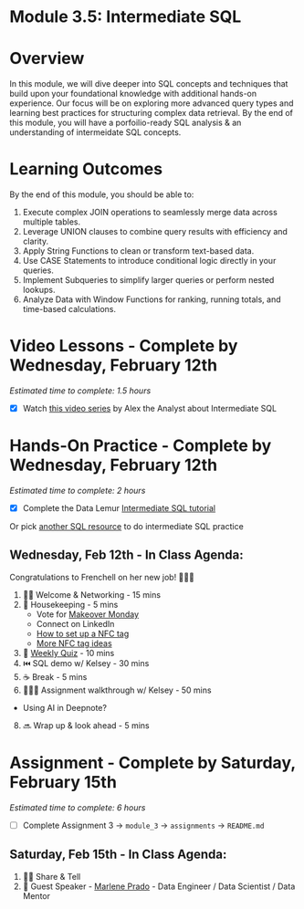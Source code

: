 # Module 3.5: Intermediate SQL 

# Overview 

In this module, we will dive deeper into SQL concepts and techniques that build upon your foundational knowledge with additional hands-on experience. Our focus will be on exploring more advanced query types and learning best practices for structuring complex data retrieval. By the end of this module, you will have a porfoilio-ready SQL analysis & an understanding of intermeidate SQL concepts. 

# Learning Outcomes

By the end of this module, you should be able to:

1. Execute complex JOIN operations to seamlessly merge data across multiple tables.
2. Leverage UNION clauses to combine query results with efficiency and clarity.
3. Apply String Functions to clean or transform text-based data.
4. Use CASE Statements to introduce conditional logic directly in your queries.
5. Implement Subqueries to simplify larger queries or perform nested lookups.
6. Analyze Data with Window Functions for ranking, running totals, and time-based calculations.

# Video Lessons - Complete by Wednesday, February 12th

_Estimated time to complete: 1.5 hours_

- [x] Watch [this video series](https://www.youtube.com/playlist?list=PLUaB-1hjhk8G5zci4HA8E21x2BJS3jzNm) by Alex the Analyst about Intermediate SQL 

# Hands-On Practice - Complete by Wednesday, February 12th 

_Estimated time to complete: 2 hours_

- [x] Complete the Data Lemur [Intermediate SQL tutorial](https://datalemur.com/sql-tutorial/intermediate-data-science-sql-intro)  

Or pick [another SQL resource](https://github.com/KelseyATaylor/Data-Tech-Moms-Resources?tab=readme-ov-file#sql) to do intermediate SQL practice 

## Wednesday, Feb 12th - In Class Agenda: 

Congratulations to Frenchell on her new job! 🎉🎉🎉

1) 👯‍♀️ Welcome & Networking - 15 mins 
2) 🧹 Housekeeping - 5 mins
   * Vote for [Makeover Monday](https://www.linkedin.com/posts/alysonla_makeover-monday-one-of-the-first-activity-7294958098698457088-X5LD?utm_source=share&utm_medium=member_desktop&rcm=ACoAAADRRGUBxPPtJPjvKfBv7jnLob0bmCXSftY)
   * Connect on LinkedIn 
   * [How to set up a NFC tag](https://www.youtube.com/watch?v=rjCF2LtnYBI&list=PLM9EiARPWQfAIg_EQPibtyCEw-vJGP_J8) 
   * [More NFC tag ideas](https://www.youtube.com/watch?v=PM1QTME_ZuI&list=PLM9EiARPWQfCKWhEBVmgBE2KN9M5ThnP0) 
4) 📝 [Weekly Quiz](https://docs.google.com/forms/d/e/1FAIpQLSdvvWd3JxUirz5cKfPnJ7EaDZZFmTRRro9iysJRjwRG1RFIOg/viewform) - 10 mins 
5) ⏮️ SQL demo w/ Kelsey - 30 mins
6) ☕️ Break - 5 mins 
7) 👩🏻‍🏫 Assignment walkthrough w/ Kelsey  -  50 mins
  * Using AI in Deepnote? 
8) 🔜 Wrap up & look ahead - 5 mins 

# Assignment - Complete by Saturday, February 15th 

_Estimated time to complete: 6 hours_

- [ ] Complete Assignment 3 -> `module_3` -> `assignments` -> `README.md`

## Saturday, Feb 15th - In Class Agenda: 

1) 👯‍♀️ Share & Tell
2) 💃 Guest Speaker - [Marlene Prado](https://www.linkedin.com/in/mtpradoc/) - Data Engineer / Data Scientist / Data Mentor






